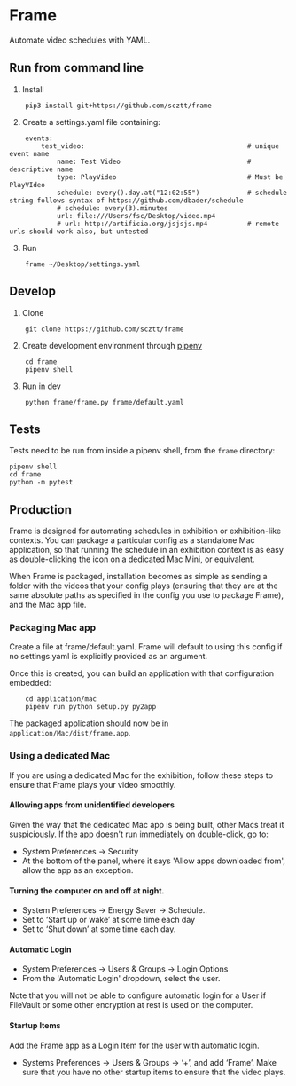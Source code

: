 # Frame
Automate video schedules with YAML.

## Run from command line 
1. Install
```
    pip3 install git+https://github.com/scztt/frame
```
2. Create a settings.yaml file containing:
```
    events:
        test_video:                                         # unique event name
            name: Test Video                                # descriptive name    
            type: PlayVideo                                 # Must be PlayVIdeo
            schedule: every().day.at("12:02:55")            # schedule string follows syntax of https://github.com/dbader/schedule                            
            # schedule: every(3).minutes
            url: file:///Users/fsc/Desktop/video.mp4       
            # url: http://artificia.org/jsjsjs.mp4          # remote urls should work also, but untested
```
3. Run
```
    frame ~/Desktop/settings.yaml
```
## Develop
1. Clone
```
    git clone https://github.com/scztt/frame
```
2. Create development environment through [pipenv](https://github.com/pypa/pipenv)
```
    cd frame
    pipenv shell
```
3. Run in dev
```
    python frame/frame.py frame/default.yaml
```


## Tests
Tests need to be run from inside a pipenv shell, from the `frame` directory:
```
pipenv shell
cd frame
python -m pytest
```

## Production 
Frame is designed for automating schedules in exhibition or exhibition-like
contexts. You can package a particular config as a standalone Mac application,
so that running the schedule in an exhibition context is as easy as
double-clicking the icon on a dedicated Mac Mini, or equivalent. 

When Frame is packaged, installation becomes as simple as sending a folder with
the videos that your config plays (ensuring that they are at the same absolute
paths as specified in the config you use to package Frame), and the Mac app
file.

### Packaging Mac app
Create a file at frame/default.yaml. Frame will default to using this config if
no settings.yaml is explicitly provided as an argument.

Once this is created, you can build an application with that configuration
embedded: 
```
    cd application/mac
    pipenv run python setup.py py2app
```

The packaged application should now be in `application/Mac/dist/frame.app`.

### Using a dedicated Mac
If you are using a dedicated Mac for the exhibition, follow these steps to
ensure that Frame plays your video smoothly.

#### Allowing apps from unidentified developers
Given the way that the dedicated Mac app is being built, other Macs treat it
suspiciously. If the app doesn't run immediately on double-click, go to:
* System Preferences -> Security
* At the bottom of the panel, where it says 'Allow apps downloaded from', allow
    the app as an exception. 

#### Turning the computer on and off at night.
* System Preferences -> Energy Saver -> Schedule..
* Set to ‘Start up or wake’ at some time each day
* Set to ‘Shut down’ at some time each day.

#### Automatic Login
* System Preferences -> Users & Groups -> Login Options
* From the 'Automatic Login' dropdown, select the user.

Note that you will not be able to configure automatic login for a User if
FileVault or some other encryption at rest is used on the computer.

#### Startup Items
Add the Frame app as a Login Item for the user with automatic login. 
* Systems Preferences -> Users & Groups -> ‘+’, and add ‘Frame’. Make sure that you have no other startup items to ensure that the video plays. 

